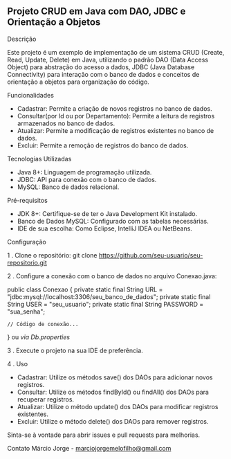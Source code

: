 ## Projeto CRUD em Java com DAO, JDBC e Orientação a Objetos

Descrição

Este projeto é um exemplo de implementação de um sistema CRUD (Create, Read, Update, Delete) em Java, utilizando o padrão DAO (Data Access Object) para abstração do acesso a dados, JDBC (Java Database Connectivity) para interação com o banco de dados e conceitos de orientação a objetos para organização do código.

Funcionalidades

 - Cadastrar: Permite a criação de novos registros no banco de dados.
 - Consultar(por Id ou por Departamento): Permite a leitura de registros armazenados no banco de dados.
 - Atualizar: Permite a modificação de registros existentes no banco de dados.
 - Excluir: Permite a remoção de registros do banco de dados.

Tecnologias Utilizadas

- Java 8+: Linguagem de programação utilizada.
- JDBC: API para conexão com o banco de dados.
- MySQL: Banco de dados relacional.

Pré-requisitos

- JDK 8+: Certifique-se de ter o Java Development Kit instalado.
- Banco de Dados MySQL: Configurado com as tabelas necessárias.
- IDE de sua escolha: Como Eclipse, IntelliJ IDEA ou NetBeans.

Configuração

1 . Clone o repositório:
git clone https://github.com/seu-usuario/seu-repositorio.git

2 . Configure a conexão com o banco de dados no arquivo Conexao.java:

public class Conexao {
    private static final String URL = "jdbc:mysql://localhost:3306/seu_banco_de_dados";
    private static final String USER = "seu_usuario";
    private static final String PASSWORD = "sua_senha";
    
    // Código de conexão...
}
ou *via Db.properties*

3 . Execute o projeto na sua IDE de preferência.

4 . Uso

- Cadastrar: Utilize os métodos save() dos DAOs para adicionar novos registros.
- Consultar: Utilize os métodos findById() ou findAll() dos DAOs para recuperar registros.
- Atualizar: Utilize o método update() dos DAOs para modificar registros existentes.
- Excluir: Utilize o método delete() dos DAOs para remover registros.

Sinta-se à vontade para abrir issues e pull requests para melhorias.

Contato
Márcio Jorge - marciojorgemelofilho@gmail.com
